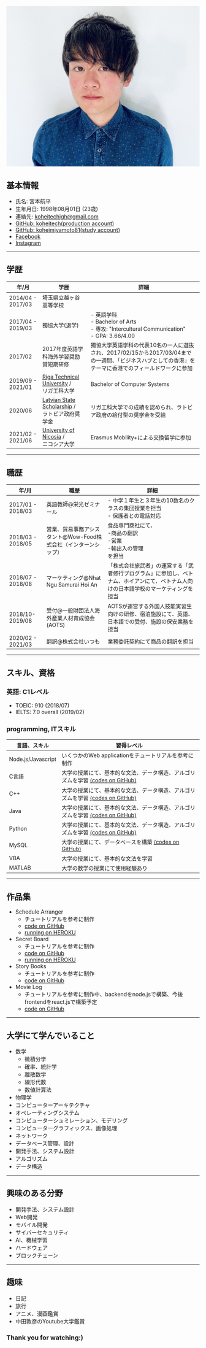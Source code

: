 ![myPic](myPic.jpg)

## 基本情報

- 氏名: 宮本航平
- 生年月日:  1998年08月01日 (23歳)
- 連絡先: koheitechigh@gmail.com
- [GitHub: koheitech(production account)](https://github.com/koheitech)
- [GitHub: koheimiyamoto81(study account)](https://github.com/koheimiyamoto81)
- [Facebook](https://www.facebook.com/kohei.miy)
- [Instagram](https://www.instagram.com/koheimiyamoto81/)

***

## 学歴

| 年/月 | 学歴 | 詳細 |
| -- | -- | -- |
| 2014/04 - 2017/03 | 埼玉県立越ヶ谷高等学校 |  |
| 2017/04 - 2019/03 | 獨協大学(退学) | - 英語学科<br>- Bachelor of Arts<br>- 専攻: "Intercultural Communication"<br>- GPA: 3.66/4.00|
| 2017/02 | 2017年度英語学科海外学習奨励賞短期研修 | 獨協大学英語学科の代表10名の一人に選抜され、2017/02/15から2017/03/04までの一週間、「ビジネスハブとしての香港」をテーマに香港でのフィールドワークに参加|
| 2019/09 - 2021/01 | [Riga Technical University](https://www.rtu.lv/en) /<br>リガ工科大学 | Bachelor of Computer Systems |
| 2020/06 | [Latvian State Scholarship](https://www.viaa.gov.lv/en/latvian-state-scholarships) /<br>ラトビア政府奨学金  | リガ工科大学での成績を認められ、ラトビア政府の給付型の奨学金を受給 |
| 2021/02 - 2021/06 | [University of Nicosia](https://www.unic.ac.cy/) /<br> ニコシア大学 | Erasmus Mobility+による交換留学に参加 |

***

## 職歴

| 年/月 | 職歴 | 詳細 |
| -- | -- | -- |
| 2017/01 - 2018/03 | 英語教師@栄光ゼミナール | - 中学１年生と３年生の10数名のクラスの集団授業を担当<br>- 保護者との電話対応
| 2018/03 - 2018/05 | 営業、貿易事務アシスタント@Wow-Food株式会社（インターンシップ） | 食品専門商社にて、<br>-商品の翻訳<br>-営業<br>-輸出入の管理<br>を担当
| 2018/07 - 2018/08 | マーケティング@Nhat Ngu Samurai Hoi An | 「株式会社旅武者」の運営する「武者修行プログラム」に参加し、ベトナム、ホイアンにて、ベトナム人向けの日本語学校のマーケティングを担当 |
| 2018/10-2019/08 | 受付@一般財団法人海外産業人材育成協会(AOTS) | AOTSが運営する外国人技能実習生向けの研修、宿泊施設にて、英語、日本語での受付、施設の保安業務を担当 |
| 2020/02 - 2021/03 |翻訳@株式会社いつも | 業務委託契約にて商品の翻訳を担当 |

***

## スキル、資格

### 英語: C1レベル

- TOEIC: 910 (2018/07)
- IELTS: 7.0 overall (2019/02)

### programming, ITスキル

| 言語、スキル | 習得レベル |
| -- | -- |
| Node.js/Javascript | いくつかのWeb applicationをチュートリアルを参考に制作|
| C言語 | 大学の授業にて、基本的な文法、データ構造、アルゴリズムを学習 [(codes on GitHub)](https://github.com/koheitech/my-university-study/tree/main/C-lang)|
| C++ | 大学の授業にて、基本的な文法、データ構造、アルゴリズムを学習 [(codes on GitHub)](https://github.com/koheitech/my-university-study/tree/main/C%2B%2B)|
| Java | 大学の授業にて、基本的な文法、データ構造、アルゴリズムを学習 [(codes on GitHub)](https://github.com/koheitech/my-university-study/tree/main/Java)|
| Python | 大学の授業にて、基本的な文法、データ構造、アルゴリズムを学習 [(codes on GitHub)](https://github.com/koheitech/my-university-study/tree/main/Python)|
| MySQL | 大学の授業にて、データベースを構築 [(codes on GitHub)](https://github.com/koheitech/my-university-study/tree/main/Database-design-mySQL)|
| VBA | 大学の授業にて、基本的な文法を学習 |
| MATLAB | 大学の数学の授業にて使用経験あり|

***

## 作品集

- Schedule Arranger
  - チュートリアルを参考に制作
  - [code on GitHub](https://github.com/koheitech/ScheduleArranger)
  - [running on HEROKU](https://my-schedule-arranger.herokuapp.com/)
- Secret Board
  - チュートリアルを参考に制作
  - [code on GitHub](https://github.com/koheitech/SecretBoard)
  - [running on HEROKU](https://my-secret-board.herokuapp.com/)
- Story Books
  - チュートリアルを参考に制作
  - [code on GitHub](https://github.com/koheitech/StoryBooks)
- Movie Log
  - チュートリアルを参考に制作中、backendをnode.jsで構築、今後frontendをreact.jsで構築予定
  - [code on GitHub](https://github.com/koheitech/MovieLog)

***

## 大学にて学んでいること

- 数学
  - 微積分学
  - 確率、統計学
  - 離散数学
  - 線形代数
  - 数値計算法
- 物理学
- コンピューターアーキテクチャ
- オペレーティングシステム
- コンピューターシュミレーション、モデリング
- コンピューターグラフィックス、画像処理
- ネットワーク
- データベース管理、設計
- 開発手法、システム設計
- アルゴリズム
- データ構造

***

## 興味のある分野

- 開発手法、システム設計
- Web開発
- モバイル開発
- サイバーセキュリティ
- AI、機械学習
- ハードウェア
- ブロックチェーン

***

## 趣味

- 日記
- 旅行
- アニメ、漫画鑑賞
- 中田敦彦のYoutube大学鑑賞

<h3>Thank you for watching:)</h3>
